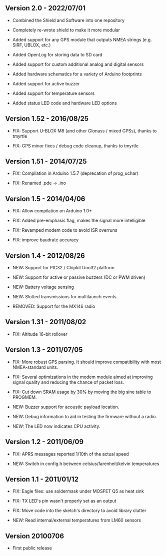 ## Version 2.0 - 2022/07/01

-   Combined the Shield and Software into one repository

-   Completely re-wrote shield to make it more modular

-   Added support for any GPS module that outputs NMEA strings (e.g. SiRF, UBLOX, etc.)

-   Added OpenLog for storing data to SD card

-   Added support for custom additional analog and digital sensors

-   Added hardware schematics for a variety of Arduino footprints

-   Added support for active buzzer

-   Added support for temperature sensors

-   Added status LED code and hardware LED options

## Version 1.52 - 2016/08/25

-   FIX: Support U-BLOX M8 (and other Glonass / mixed GPSs), thanks to tmyrtle

-   FIX: GPS minor fixes / debug code cleanup, thanks to tmyrtle

## Version 1.51 - 2014/07/25

-   FIX: Compilation in Arduino 1.5.7 (deprecation of prog_uchar)

-   FIX: Renamed .pde -> .ino

## Version 1.5 - 2014/04/06

-   FIX: Allow compilation on Arduino 1.0+

-   FIX: Added pre-emphasis flag, makes the signal more intelligible

-   FIX: Revamped modem code to avoid ISR overruns

-   FIX: improve baudrate accuracy

## Version 1.4 - 2012/08/26

-   NEW: Support for PIC32 / Chipkit Uno32 platform

-   NEW: Support for active or passive buzzers (DC or PWM driven)

-   NEW: Battery voltage sensing

-   NEW: Slotted transmissions for multilaunch events

-   REMOVED: Support for the MX146 radio

## Version 1.31 - 2011/08/02

-   FIX: Altitude 16-bit rollover

## Version 1.3 - 2011/07/05

-   FIX: More robust GPS parsing. It should improve compatibility with most
    NMEA-standard units.

-   FIX: Several optimizations in the modem module aimed at improving signal
    quality and reducing the chance of packet loss.

-   FIX: Cut down SRAM usage by 30% by moving the big sine table to PROGMEM.

-   NEW: Buzzer support for acoustic payload location.

-   NEW: Debug information to aid in testing the firmware without a radio.

-   NEW: The LED now indicates CPU activity.

## Version 1.2 - 2011/06/09

-   FIX: APRS messages reported 1/10th of the actual speed

-   NEW: Switch in config.h between celsius/farenheit/kelvin temperatures

## Version 1.1 - 2011/01/12

-   FIX: Eagle files: use soldermask under MOSFET Q5 as heat sink

-   FIX: TX LED's pin wasn't properly set as an output

-   FIX: Move code into the sketch's directory to avoid library clutter

-   NEW: Read internal/external temperatures from LM60 sensors

## Version 20100706

-   First public release

